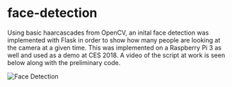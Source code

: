 # face-detection

Using basic haarcascades from OpenCV, an inital face detection was implemented with Flask in order to show how many people are looking at the camera at a given time. This was implemented on a Raspberry Pi 3 as well and used as a demo at CES 2018. A video of the script at work is seen below along with the preliminary code. 

![Face Detection](https://github.com/guymargalit/face-detection/blob/master/face-detection.gif)
